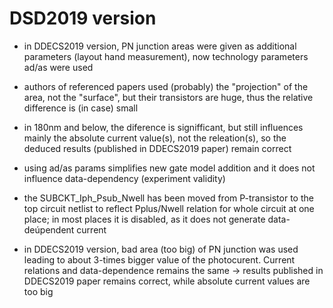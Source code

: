 # DSD2019 version

  * in DDECS2019 version, PN junction areas were given as additional parameters (layout hand measurement), now technology parameters ad/as were used 
  * authors of referenced papers used (probably) the "projection" of the area, not the "surface", but their transistors are huge, thus the relative difference is (in case) small
  * in 180nm and below, the diference is signifficant, but still influences mainly the absolute current value(s), not the releation(s), so the deduced results (published in DDECS2019 paper) remain correct
  * using ad/as params simplifies new gate model addition and it does not influence data-dependency (experiment validity)

  * the SUBCKT_Iph_Psub_Nwell has been moved from P-transistor to the top circuit netlist to reflect Pplus/Nwell relation for whole circuit at one place; in most places it is disabled, as it does not generate data-deúpendent current
  * in DDECS2019 version, bad area (too big) of PN junction was used leading to about 3-times bigger value of the photocurent. Current relations and data-dependence remains the same -> results published in DDECS2019 paper remains correct, while absolute current values are too big
